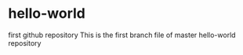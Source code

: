 # hello-world
first github repository
This is the first branch file of master hello-world repository
